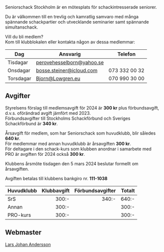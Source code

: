 Seniorschack Stockholm är en mötesplats för schackintresserade seniorer.

Du är välkommen till en trevlig och kamratlig samvaro 
med många spännande schackpartier och utvecklande seminarier samt spännande simultanschack.  

Vill du bli medlem?    
Kom till klubblokalen eller kontakta någon av dessa medlemmar:   

Dag|Ansvarig|Telefon
---|--------|-------
Tisdagar|[perovehesselborn@yahoo.se](BB2?md5=AMGCxYZKUL)|
Onsdagar|[bosse.steiner@icloud.com](BB2?md5=9O2FFwgn9Z)|073 332 00 32  
Torsdagar|[Bjorn@Lowgren.eu](BB2?md5=Ab2GMcW0iJ)|070 990 30 00

## Avgifter 

Styrelsens förslag till medlemsavgift för 2024 är **300 kr** plus förbundsavgift,  
d.v.s. oförändrad avgift jämfört med 2023.  
Förbundsavgifter till Stockholms Schackförbund och Sveriges Schackförbund är **340 kr**.

Årsavgift för medlem, som har Seniorschack som huvudklubb, blir således **640 kr**.  
För medlemmar med annan huvudklubb är årsavgiften **300 kr**.  
För deltagare i den schack-kurs som klubben anordnar i samarbete med PRO
är avgiften för 2024 också **300 kr**.  

Klubbens årsmöte tisdagen den 5 mars 2024 beslutar formellt om årsavgiften.

Avgiften betalas till klubbens bankgiro nr. **111-1038**

Huvudklubb|Klubbavgift|Förbundsavgifter|Totalt
----------|----------:|---------------:|-----:
SrS       |      300:-|           340:-|640:-
Annan     |      300:-|                |300:-
PRO-kurs  |      300:-|                |300:-

## Webmaster

[Lars Johan Andersson](BB2?md5=9tA9nxUm5e)
